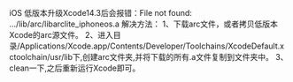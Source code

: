 iOS 低版本升级Xcode14.3后会报错：File not found: .../lib/arc/libarclite_iphoneos.a
解决方法：
1、下载arc文件，或者拷贝低版本Xcode的arc源文件。
2、进入目录/Applications/Xcode.app/Contents/Developer/Toolchains/XcodeDefault.xctoolchain/usr/lib下,创建arc文件夹,并将下载的所有.a文件复制到文件夹中。
3、clean一下,之后重新运行Xcode即可。
